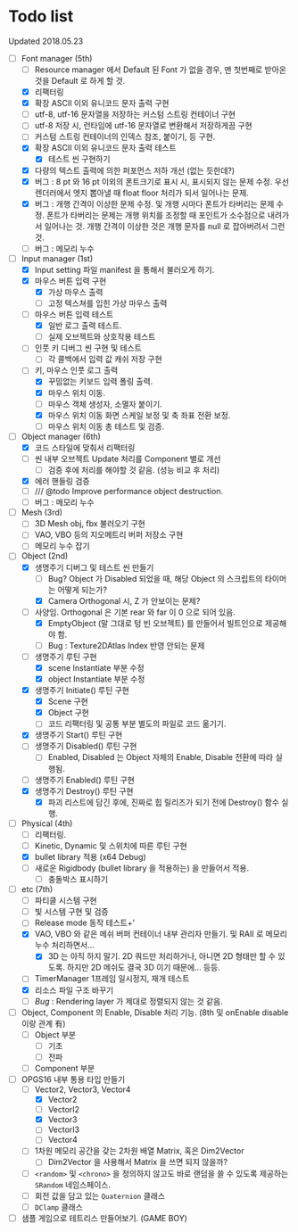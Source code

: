 # Todo list

Updated 2018.05.23

- [ ] Font manager (5th)
  - [ ] Resource manager 에서 Default 된 Font 가 없을 경우, 맨 첫번째로 받아온 것을 Default 로 하게 할 것.
  - [x] 리팩터링
  - [x] 확장 ASCII 이외 유니코드 문자 출력 구현
  - [ ] utf-8, utf-16 문자열을 저장하는 커스텀 스트링 컨테이너 구현
  - [ ] utf-8 저장 시, 런타임에 utf-16 문자열로 변환해서 저장하게끔 구현
  - [ ] 커스텀 스트링 컨테이너의 인덱스 참조, 붙이기, 등 구현.
  - [x] 확장 ASCII 이외 유니코드 문자 출력 테스트
    - [x] 테스트 씬 구현하기
  - [x] 다량의 텍스트 출력에 의한 퍼포먼스 저하 개선 (없는 듯한데?)
  - [x] 버그 : 8 pt 와 16 pt 이외의 폰트크기로 표시 시, 표시되지 않는 문제 수정. 우선 렌더러에서 엣지 뽑아낼 때 float floor 처리가 되서 일어나는 문제.
  - [x] 버그 : 개행 간격이 이상한 문제 수정. 및 개행 시마다 폰트가 타버리는 문제 수정. 폰트가 타버리는 문제는 개행 위치를 조정할 때 포인트가 소수점으로 내려가서 일어나는 것. 개행 간격이 이상한 것은 개행 문자를 null 로 잡아버려서 그런 것.
  - [ ] 버그 : 메모리 누수
- [ ] Input manager (1st)
  - [x] Input setting 파일 manifest 을 통해서 불러오게 하기.
  - [x] 마우스 버튼 입력 구현
    - [x] 가상 마우스 출력
    - [ ] 고정 텍스쳐를 입힌 가상 마우스 출력
  - [ ] 마우스 버튼 입력 테스트
    - [x] 일반 로그 출력 테스트.
    - [ ] 실제 오브젝트와 상호작용 테스트
  - [ ] 인풋 키 디버그 씬 구현 및 테스트
    - [ ] 각 콜백에서 입력 값 캐쉬 저장 구현
  - [ ] 키, 마우스 인풋 로그 출력
    - [x] 꾸밈없는 키보드 입력 폴링 출력.
    - [x] 마우스 위치 이동.
    - [ ] 마우스 객체 생성자, 소멸자 붙이기.
    - [x] 마우스 위치 이동 화면 스케일 보정 및 축 좌표 전환 보정.
    - [ ] 마우스 위치 이동 총 테스트 및 검증.
- [ ] Object manager (6th)
  - [x] 코드 스타일에 맞춰서 리팩터링
  - [ ] 씬 내부 오브젝트 Update 처리를 Component 별로 개선
    - [ ] 검증 후에 처리를 해야할 것 같음. (성능 비교 후 처리)
  - [x] 에러 핸들링 검증
  - [ ] /// @todo Improve performance object destruction.
  - [ ] 버그 : 메모리 누수
- [ ] Mesh (3rd)
  - [ ] 3D Mesh obj, fbx 불러오기 구현
  - [ ] VAO, VBO 등의 지오메트리 버퍼 저장소 구현
  - [ ] 메모리 누수 잡기
- [ ] Object (2nd)
  - [x] 생명주기 디버그 및 테스트 씬 만들기
    - [ ] Bug? Object 가 Disabled 되었을 때, 해당 Object 의 스크립트의 타이머는 어떻게 되는가?
    - [x] Camera Orthogonal 시, Z 가 안보이는 문제?
  - [ ] 사양임. Orthogonal 은 기본 rear 와 far 이 0 으로 되어 있음.
    - [x] EmptyObject (말 그대로 텅 빈 오브젝트) 를 만들어서 빌트인으로 제공해야 함.
    - [ ] Bug : Texture2DAtlas Index 반영 안되는 문제
  - [ ] 생명주기 루틴 구현
    - [x] scene Instantiate 부분 수정
    - [x] object Instantiate 부분 수정
  - [x] 생명주기 Initiate() 루틴 구현
    - [x] Scene 구현
    - [x] Object 구현
    - [ ] 코드 리팩터링 및 공통 부분 별도의 파일로 코드 옮기기.
  - [x] 생명주기 Start() 루틴 구현
  - [ ] 생명주기 Disabled() 루틴 구현
    - [ ] Enabled, Disabled 는 Object 자체의 Enable, Disable 전환에 따라 실행됨.
  - [ ] 생명주기 Enabled() 루틴 구현
  - [x] 생명주기 Destroy() 루틴 구현
    - [x] 파괴 리스트에 담긴 후에, 진짜로 힙 릴리즈가 되기 전에 Destroy() 함수 실행.
- [ ] Physical (4th)
  - [ ] 리팩터링.
  - [ ] Kinetic, Dynamic 및 스위치에 따른 루틴 구현
  - [x] bullet library 적용 (x64 Debug)
  - [ ] 새로운 Rigidbody (bullet library 을 적용하는) 을 만들어서 적용.
    - [ ] 충돌박스 표시하기
- [ ] etc (7th)
  - [ ] 파티클 시스템 구현
  - [ ] 빛 시스템 구현 및 검증
  - [ ] Release mode 동작 테스트+'
  - [x] VAO, VBO 와 같은 메쉬 버퍼 컨테이너 내부 관리자 만들기. 및 RAII 로 메모리 누수 처리하면서...
    - [x] 3D 는 아직 하지 말기. 2D 쿼드만 처리하거나, 아니면 2D 형태만 할 수 있도록. 하지만 2D 메쉬도 결국 3D 이기 때문에... 등등.
  - [ ] TimerManager 1프레임 일시정지, 재개 테스트
  - [x] 리소스 파일 구조 바꾸기
  - [ ] *Bug* : Rendering layer 가 제대로 정렬되지 않는 것 같음.
- [ ] Object, Component 의 Enable, Disable 처리 기능. (8th 및 onEnable disable 이랑 관계 有)
  - [ ] Object 부분
    - [ ] 기초
    - [ ] 전파
  - [ ] Component 부분
- [ ] OPGS16 내부 통용 타입 만들기
  - [ ] Vector2, Vector3, Vector4
    - [x] Vector2
    - [ ] VectorI2
    - [x] Vector3
    - [ ] VectorI3
    - [ ] Vector4
  - [ ] 1차원 메모리 공간을 갖는 2차원 배열 Matrix, 혹은 Dim2Vector
    - [ ] Dim2Vector 을 사용해서 Matrix 을 쓰면 되지 않을까?
  - [ ] `<random>` 및 `<chrono>`  을 정의하지 않고도 바로 랜덤을 쓸 수 있도록 제공하는 `SRandom` 네임스페이스.
  - [ ] 회전 값을 담고 있는 `Quaternion` 클래스
  - [ ] `DClamp` 클래스
- [ ] 샘플 게임으로 테트리스 만들어보기. (GAME BOY)